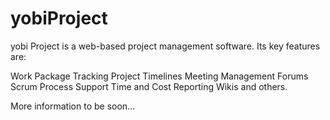 # yobiProject

yobi Project is a web-based project management software. Its key features are:

Work Package Tracking
Project Timelines
Meeting Management
Forums
Scrum Process Support
Time and Cost Reporting
Wikis
and others.

More information to be soon...
